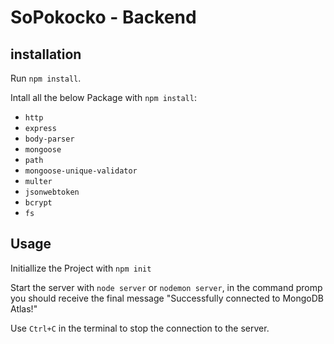 # SoPokocko - Backend #

## installation ##
Run `npm install`.

Intall all the below Package with `npm install`:
- `http`
- `express`
- `body-parser`
- `mongoose`
- `path`
- `mongoose-unique-validator`
- `multer`
- `jsonwebtoken`
- `bcrypt`
- `fs`

## Usage ##
Initiallize the Project with `npm init`

Start the server with `node server` or `nodemon server`, in the command promp you should receive the final message "Successfully connected to MongoDB Atlas!"

Use `Ctrl+C` in the terminal to stop the connection to the server.